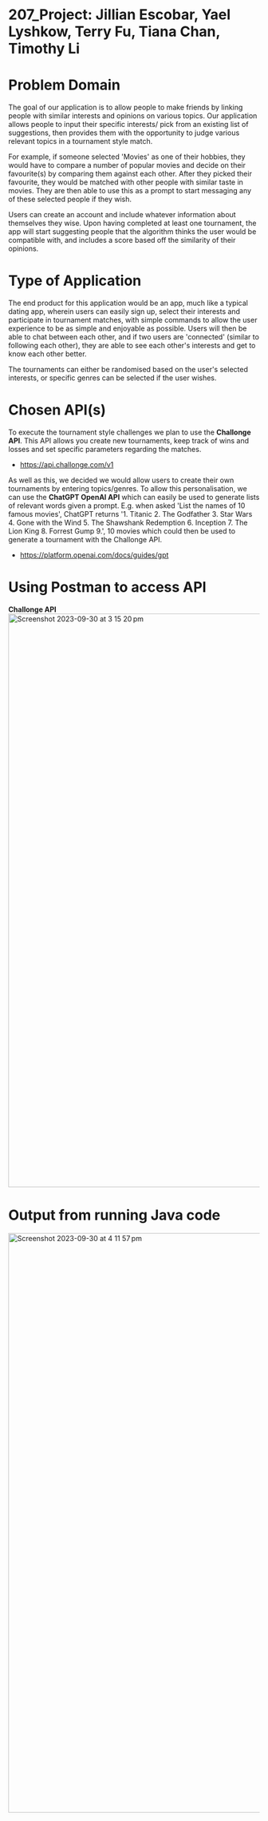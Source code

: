 # 207_Project: Jillian Escobar, Yael Lyshkow, Terry Fu, Tiana Chan, Timothy Li

# Problem Domain

The goal of our application is to allow people to make friends by linking people with similar interests and opinions
on various topics. Our application allows people to input their specific interests/ pick from an existing list of
suggestions, then provides them with the opportunity to judge various relevant topics in a tournament style match.

For example, if someone selected 'Movies' as one of their hobbies, they would have to compare a number of popular movies
and decide on their favourite(s) by comparing them against each other. After they picked their favourite, they would be
matched with other people with similar taste in movies. They are then able to use this as a prompt to start messaging
any of these selected people if they wish.

Users can create an account and include whatever information about themselves they wise. Upon having completed at least
one tournament, the app will start suggesting people that the algorithm thinks the user would be compatible with, and
includes a score based off the similarity of their opinions.

# Type of Application

The end product for this application would be an app, much like a typical dating app, wherein users can easily sign up,
select their interests and participate in tournament matches, with simple commands to allow the user experience to be as
simple and enjoyable as possible. Users will then be able to chat between each other, and if two users are 'connected'
(similar to following each other), they are able to see each other's interests and get to know each other better.

The tournaments can either be randomised based on the user's selected interests, or specific genres can be selected if
the user wishes.

# Chosen API(s)

To execute the tournament style challenges we plan to use the **Challonge API**. This API allows you create new
tournaments, keep track of wins and losses and set specific parameters regarding the matches.

- https://api.challonge.com/v1

As well as this, we decided we would allow users to create their own tournaments by entering topics/genres. To allow
this personalisation, we can use the **ChatGPT OpenAI API** which can easily be used to generate lists of relevant words
given a prompt. E.g. when asked 'List the names of 10 famous movies', ChatGPT returns
'1. Titanic 2. The Godfather 3. Star Wars 4. Gone with the Wind 5. The Shawshank Redemption 6. Inception 7. The Lion
King 8. Forrest Gump 9.', 10 movies which could then be used to generate a tournament with the Challonge API.

- https://platform.openai.com/docs/guides/gpt

# Using Postman to access API

**Challonge API**
<img width="1149" alt="Screenshot 2023-09-30 at 3 15 20 pm" src="https://github.com/yaellysh/207_Project/assets/137076627/e4ee28bf-2218-41cf-9d8c-3ca5966019a7">



# Output from running Java code
<img width="1161" alt="Screenshot 2023-09-30 at 4 11 57 pm" src="https://github.com/yaellysh/207_Project/assets/137076627/f3e25b57-2f26-4fa1-bc29-9e7fe864eb64">

